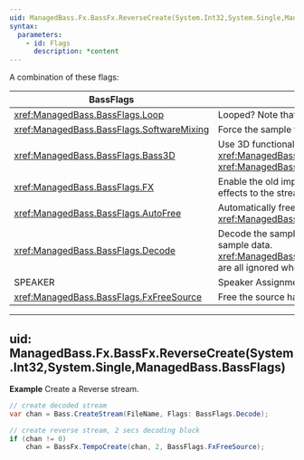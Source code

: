 ```yaml
---
uid: ManagedBass.Fx.BassFx.ReverseCreate(System.Int32,System.Single,ManagedBass.BassFlags)
syntax:
  parameters:
    - id: Flags
      description: *content
---
```


A combination of these flags:  

BassFlags                                   | Description
--------------------------------------------|-------------
<xref:ManagedBass.BassFlags.Loop>           | Looped? Note that only complete sample loops are allowed by DirectSound (ie. you can't loop just part of a sample)
<xref:ManagedBass.BassFlags.SoftwareMixing> | Force the sample to not use hardware mixing
<xref:ManagedBass.BassFlags.Bass3D>         | Use 3D functionality. This is ignored if <xref:ManagedBass.DeviceInitFlags.Device3D> wasn't specified when calling <xref:ManagedBass.Bass.Init(System.Int32,System.Int32,ManagedBass.DeviceInitFlags,System.IntPtr,System.IntPtr)>. 3D samples must be mono (use <xref:ManagedBass.BassFlags.Mono>)
<xref:ManagedBass.BassFlags.FX>             | Enable the old implementation of DirectX 8 effects. Use <xref:ManagedBass.Bass.ChannelSetFX(System.Int32,ManagedBass.EffectType,System.Int32)> to add effects to the stream
<xref:ManagedBass.BassFlags.AutoFree>       | Automatically free the stream's resources when it has reached the end, or when <xref:ManagedBass.Bass.ChannelStop(System.Int32)> (or <xref:ManagedBass.Bass.Stop>) is called
<xref:ManagedBass.BassFlags.Decode>         | Decode the sample data, without outputting it. Use <xref:ManagedBass.Bass.ChannelGetData(System.Int32,System.IntPtr,System.Int32)> to retrieve decoded sample data. <xref:ManagedBass.BassFlags.SoftwareMixing>/<xref:ManagedBass.BassFlags.Bass3D>/<xref:ManagedBass.BassFlags.FX>/<xref:ManagedBass.BassFlags.AutoFree> are all ignored when using this flag, as are the Speaker Assignment Flags.
SPEAKER                                     | Speaker Assignment Flags.
<xref:ManagedBass.BassFlags.FxFreeSource>   | Free the source handle as well.

---
uid: ManagedBass.Fx.BassFx.ReverseCreate(System.Int32,System.Single,ManagedBass.BassFlags)
---

**Example**
Create a Reverse stream.

```csharp
// create decoded stream
var chan = Bass.CreateStream(FileName, Flags: BassFlags.Decode);

// create reverse stream, 2 secs decoding block
if (chan != 0)
    chan = BassFx.TempoCreate(chan, 2, BassFlags.FxFreeSource);
```